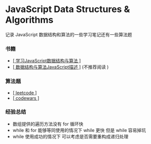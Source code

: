 # JavaScript Data Structures & Algorithms

记录 JavaScript 数据结构和算法的一些学习笔记还有一些算法题

### 书籍

- [[ 学习JavaScript数据结构与算法 ]](https://book.douban.com/subject/26639401/)
- [[ 数据结构与算法JavaScript描述 ]](https://book.douban.com/subject/25945449/) (不推荐阅读 )

### 算法题

- [[ leetcode ]](https://leetcode.com/)
- [[ codewars ]](http://www.codewars.com/)

### 经验总结

- 数组提供的遍历方法没有 for 循环快
- while 和 for 能够等同使用的情况下 while 更快 但是 while 容易掉坑
- while 使用成功的情况下 可以考虑是否需要重构成递归处理